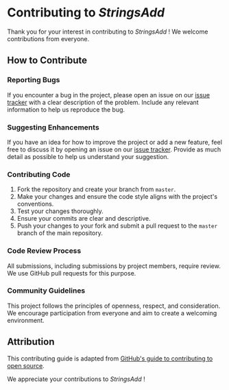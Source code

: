 # Contributing to *StringsAdd*

Thank you for your interest in contributing to *StringsAdd* ! We welcome contributions from everyone. 

## How to Contribute

### Reporting Bugs

If you encounter a bug in the project, please open an issue on our [issue tracker](https://github.com/hide-place/StringsAdd/issues) with a clear description of the problem. Include any relevant information to help us reproduce the bug.

### Suggesting Enhancements

If you have an idea for how to improve the project or add a new feature, feel free to discuss it by opening an issue on our [issue tracker](https://github.com/hide-place/StringsAdd/issues). Provide as much detail as possible to help us understand your suggestion.

### Contributing Code

1. Fork the repository and create your branch from `master`.
2. Make your changes and ensure the code style aligns with the project's conventions.
3. Test your changes thoroughly.
4. Ensure your commits are clear and descriptive.
5. Push your changes to your fork and submit a pull request to the `master` branch of the main repository.

### Code Review Process

All submissions, including submissions by project members, require review. We use GitHub pull requests for this purpose.

### Community Guidelines

This project follows the principles of openness, respect, and consideration. We encourage participation from everyone and aim to create a welcoming environment.

## Attribution

This contributing guide is adapted from [GitHub's guide to contributing to open source](https://opensource.guide/how-to-contribute/).

We appreciate your contributions to *StringsAdd* !
